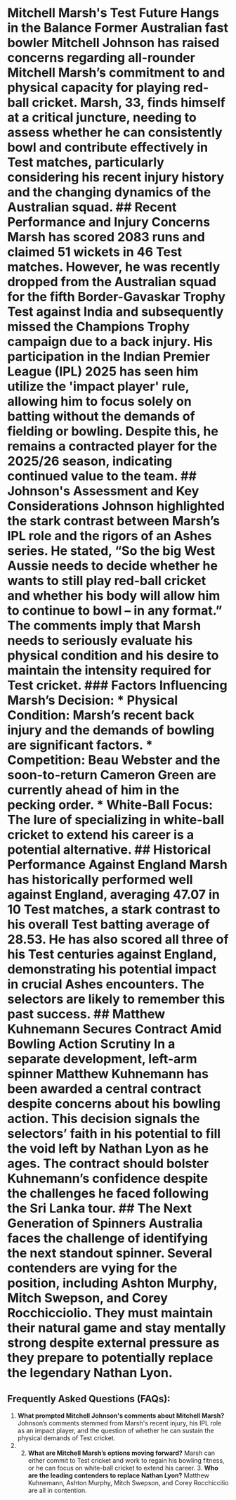 # Mitchell Marsh's Test Future Hangs in the Balance  Former Australian fast bowler Mitchell Johnson has raised concerns regarding all-rounder Mitchell Marsh’s commitment to and physical capacity for playing red-ball cricket. Marsh, 33, finds himself at a critical juncture, needing to assess whether he can consistently bowl and contribute effectively in Test matches, particularly considering his recent injury history and the changing dynamics of the Australian squad.  ## Recent Performance and Injury Concerns  Marsh has scored 2083 runs and claimed 51 wickets in 46 Test matches. However, he was recently dropped from the Australian squad for the fifth Border-Gavaskar Trophy Test against India and subsequently missed the Champions Trophy campaign due to a back injury. His participation in the Indian Premier League (IPL) 2025 has seen him utilize the 'impact player' rule, allowing him to focus solely on batting without the demands of fielding or bowling. Despite this, he remains a contracted player for the 2025/26 season, indicating continued value to the team.  ## Johnson's Assessment and Key Considerations  Johnson highlighted the stark contrast between Marsh’s IPL role and the rigors of an Ashes series. He stated, “So the big West Aussie needs to decide whether he wants to still play red-ball cricket and whether his body will allow him to continue to bowl – in any format.” The comments imply that Marsh needs to seriously evaluate his physical condition and his desire to maintain the intensity required for Test cricket.  ### Factors Influencing Marsh’s Decision:  *   **Physical Condition:** Marsh’s recent back injury and the demands of bowling are significant factors. *   **Competition:** Beau Webster and the soon-to-return Cameron Green are currently ahead of him in the pecking order. *   **White-Ball Focus:** The lure of specializing in white-ball cricket to extend his career is a potential alternative.  ## Historical Performance Against England  Marsh has historically performed well against England, averaging 47.07 in 10 Test matches, a stark contrast to his overall Test batting average of 28.53. He has also scored all three of his Test centuries against England, demonstrating his potential impact in crucial Ashes encounters. The selectors are likely to remember this past success.  ## Matthew Kuhnemann Secures Contract Amid Bowling Action Scrutiny  In a separate development, left-arm spinner Matthew Kuhnemann has been awarded a central contract despite concerns about his bowling action. This decision signals the selectors’ faith in his potential to fill the void left by Nathan Lyon as he ages. The contract should bolster Kuhnemann’s confidence despite the challenges he faced following the Sri Lanka tour.  ## The Next Generation of Spinners  Australia faces the challenge of identifying the next standout spinner.  Several contenders are vying for the position, including Ashton Murphy, Mitch Swepson, and Corey Rocchicciolio. They must maintain their natural game and stay mentally strong despite external pressure as they prepare to potentially replace the legendary Nathan Lyon.  
## Frequently Asked Questions (FAQs):  
1.  **What prompted Mitchell Johnson's comments about Mitchell Marsh?** Johnson’s comments stemmed from Marsh's recent injury, his IPL role as an impact player, and the question of whether he can sustain the physical demands of Test cricket.
2.  2.  **What are Mitchell Marsh’s options moving forward?** Marsh can either commit to Test cricket and work to regain his bowling fitness, or he can focus on white-ball cricket to extend his career. 3.  **Who are the leading contenders to replace Nathan Lyon?** Matthew Kuhnemann, Ashton Murphy, Mitch Swepson, and Corey Rocchiccilio are all in contention.
